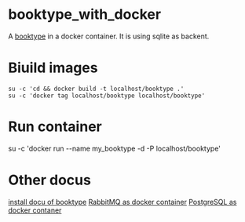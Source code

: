 # booktype_with_docker
A [booktype](https://www.sourcefabric.org/en/booktype/) in a docker container. It is using sqlite as backent.

# Biuild images #

```
su -c 'cd && docker build -t localhost/booktype .'
su -c 'docker tag localhost/booktype localhost/booktype'
```

# Run container #

su -c 'docker run --name my_booktype -d -P localhost/booktype'

# Other docus #

[install docu of booktype](http://sourcefabric.booktype.pro/booktype-20-for-authors-and-publishers/installation-on-gnulinux/)
[RabbitMQ as docker container](https://hub.docker.com/_/rabbitmq/)
[PostgreSQL as docker contaner](https://hub.docker.com/_/postgres/)
